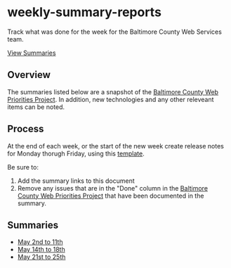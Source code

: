 # weekly-summary-reports

Track what was done for the week for the Baltimore County Web Services team.

[View Summaries](#summaries)

## Overview

The summaries listed below are a snapshot of the [Baltimore County Web Priorities Project](https://github.com/orgs/baltimorecounty/projects/1). In addition, new technologies and any other releveant items can be noted.

## Process

At the end of each week, or the start of the new week create release notes for Monday thorugh Friday, using this [template](template.md).

Be sure to:

1. Add the summary links to this document
1. Remove any issues that are in the "Done" column in the [Baltimore County Web Priorities Project](https://github.com/orgs/baltimorecounty/projects/1) that have been documented in the summary.

## Summaries

- [May 2nd to 11th](may-2-11.md)
- [May 14th to 18th](may-14-18.md)
- [May 21st to 25th](may-21-25.md)
